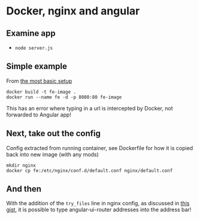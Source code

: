 # Docker, nginx and angular

## Examine app

- `node server.js`

## Simple example

From [the most basic setup](https://hub.docker.com/_/nginx/)

```
docker build -t fe-image .
docker run --name fe -d -p 8080:80 fe-image
```

This has an error where typing in a url is intercepted by Docker, not forwarded to Angular app!


## Next, take out the config

Config extracted from running container, see Dockerfile for how it is copied back into new image (with any mods)

```
mkdir nginx
docker cp fe:/etc/nginx/conf.d/default.conf nginx/default.conf
```

## And then

With the addition of the `try_files` line in nginx config, as discussed in [this gist](https://gist.github.com/cjus/b46a243ba610661a7efb), it is possible to type angular-ui-router addresses into the address bar!
